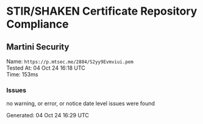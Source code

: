 # STIR/SHAKEN Certificate Repository Compliance

## Martini Security

Name: `https://p.mtsec.me/2884/S2yy9Evmviui.pem`\
Tested At: 04 Oct 24 16:18 UTC\
Time: 153ms

### Issues

no warning, or error, or notice date level issues were found

Generated: 04 Oct 24 16:29 UTC